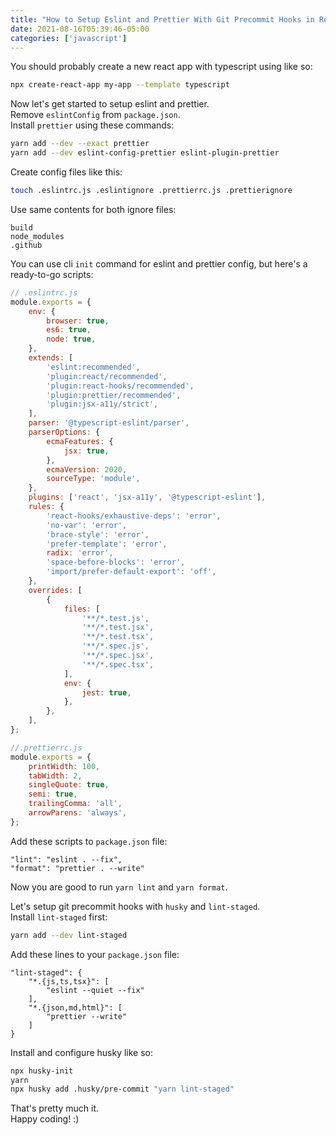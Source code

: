 ```yaml
---
title: "How to Setup Eslint and Prettier With Git Precommit Hooks in React Typescript Project"
date: 2021-08-16T05:39:46-05:00
categories: ['javascript']
---
```

You should probably create a new react app with typescript using like so:

```bash
npx create-react-app my-app --template typescript
```

Now let's get started to setup eslint and prettier.  
Remove `eslintConfig` from `package.json`.  
Install `prettier` using these commands:  

```bash
yarn add --dev --exact prettier
yarn add --dev eslint-config-prettier eslint-plugin-prettier 
```

Create config files like this:

```bash
touch .eslintrc.js .eslintignore .prettierrc.js .prettierignore
```

Use same contents for both ignore files:

```
build
node_modules
.github
```

You can use cli `init` command for eslint and prettier config, but here's a ready-to-go scripts:

```javascript
// .eslintrc.js
module.exports = {
    env: {
        browser: true,
        es6: true,
        node: true,
    },
    extends: [
        'eslint:recommended',
        'plugin:react/recommended',
        'plugin:react-hooks/recommended',
        'plugin:prettier/recommended',
        'plugin:jsx-a11y/strict',
    ],
    parser: '@typescript-eslint/parser',
    parserOptions: {
        ecmaFeatures: {
            jsx: true,
        },
        ecmaVersion: 2020,
        sourceType: 'module',
    },
    plugins: ['react', 'jsx-a11y', '@typescript-eslint'],
    rules: {
        'react-hooks/exhaustive-deps': 'error',
        'no-var': 'error',
        'brace-style': 'error',
        'prefer-template': 'error',
        radix: 'error',
        'space-before-blocks': 'error',
        'import/prefer-default-export': 'off',
    },
    overrides: [
        {
            files: [
                '**/*.test.js',
                '**/*.test.jsx',
                '**/*.test.tsx',
                '**/*.spec.js',
                '**/*.spec.jsx',
                '**/*.spec.tsx',
            ],
            env: {
                jest: true,
            },
        },
    ],
};
```

```javascript
//.prettierrc.js
module.exports = {
    printWidth: 100,
    tabWidth: 2,
    singleQuote: true,
    semi: true,
    trailingComma: 'all',
    arrowParens: 'always',
};
```

Add these scripts to `package.json` file:

```
"lint": "eslint . --fix",
"format": "prettier . --write"
```

Now you are good to run `yarn lint` and `yarn format`.  

Let's setup git precommit hooks with `husky` and `lint-staged`.  
Install `lint-staged` first:

```bash
yarn add --dev lint-staged
```

Add these lines to your `package.json` file:

```
"lint-staged": {
    "*.{js,ts,tsx}": [
        "eslint --quiet --fix"
    ],
    "*.{json,md,html}": [
        "prettier --write"
    ]
}
```

Install and configure husky like so:

```bash
npx husky-init
yarn
npx husky add .husky/pre-commit "yarn lint-staged"
```

That's pretty much it.  
Happy coding! :)  
